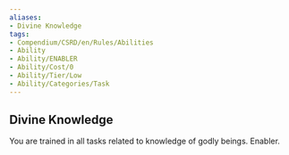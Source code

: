 ```yaml
---
aliases:
- Divine Knowledge
tags:
- Compendium/CSRD/en/Rules/Abilities
- Ability
- Ability/ENABLER
- Ability/Cost/0
- Ability/Tier/Low
- Ability/Categories/Task
---
```


  
## Divine Knowledge  
You are trained in all tasks related to knowledge of godly beings. Enabler.